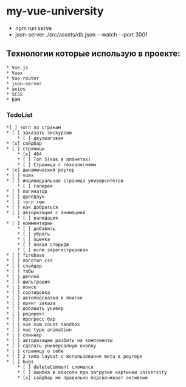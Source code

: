 # my-vue-university

*  npm run serve
*  json-server ./src/assets/db.json --watch --port 3001

## Технологии которые использую в проекте:
    * Vue.js
    * Vuex
    * Vue-router
    * json-server
    * axios
    * SCSS
    * БЭМ


### TodoList
    *[ ] тогл по странам
    * [ ] заказать экскурсию
        * [ ] двухшаговая
    * [x] сайдбар
    * [ ] страницы
        * [x] 404
        * [ ] Топ 5(как в планетах)
        * [ ] Страница с технологиями
    * [x] динамический роутер
    * [ ] vuex
    * [ ] индивидуальная страница университетов
        * [ ] галерея
    * [ ] пагинатор
    * [ ] дропдаун
    * [ ] тогл тем
    * [ ] как добраться
    * [ ] авторизация с анимацией
        * [ ] валидация
    * [ ] комментарии
        * [ ] добавить
        * [ ] убрать 
        * [ ] оценка 
        * [ ] локал сторидж 
        * [ ] если зарегестрирован
    * [ ] firebase
    * [ ] логотип css
    * [ ] слайдер
    * [ ] табы
    * [ ] деплой
    * [ ] фильтрация
    * [ ] поиск
    * [ ] сортировка
    * [ ] автоподсказка в поиске
    * [ ] принт заказа
    * [ ] добавить универ
    * [ ] редирект
    * [ ] прогресс бар
    * [ ] vue sum count sandbox
    * [ ] vue type animation
    * [ ] спиннер
    * [ ] авторизацию разбить на компоненты
    * [ ] сделать универсалную кнопку
    * [ ] страницу о себе
    * [ ] 2 типа layout с использование meta в роутере
    * [ ] bugs
        * [ ] deleteComment сломался
        * [ ] ошибка в консоли при загрузке картинки university
        * [x] сайдбар не правильно подсвечивает активные